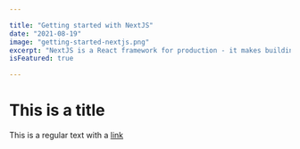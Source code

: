 ```yaml
---

title: "Getting started with NextJS"
date: "2021-08-19"
image: "getting-started-nextjs.png"
excerpt: "NextJS is a React framework for production - it makes building fullstack React apps and sites a breeze and ships with build-in SSR."
isFeatured: true

---
```


# This is a title

This is a regular text with a [link](https://github.com)